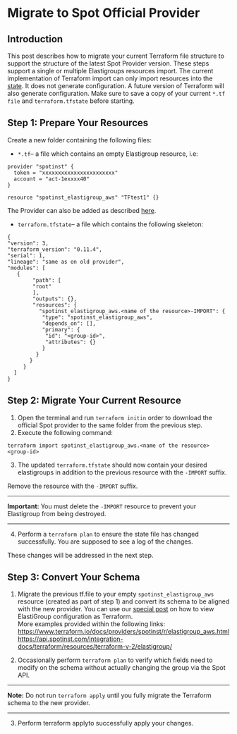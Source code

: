 # Migrate to Spot Official Provider

## Introduction

This post describes how to migrate your current Terraform file structure to support the structure of the latest Spot Provider version. These steps support a single or multiple Elastigroups resources import. The current implementation of Terraform import can only import resources into the [state](https://www.terraform.io/docs/state/). It does not generate configuration. A future version of Terraform will also generate configuration. Make sure to save a copy of your current `*.tf file` and `terraform.tfstate` before starting.

## Step 1: Prepare Your Resources

Create a new folder containing the following files:

- `*.tf`– a file which contains an empty Elastigroup resource, i.e:

```
provider "spotinst" {
  token = "xxxxxxxxxxxxxxxxxxxxxxx"
  account = "act-1exxxx40"
}
﻿
resource "spotinst_elastigroup_aws" "TFtest1" {}
```

The Provider can also be added as described [here](tools-and-provisioning/terraform/getting-started/install-terraform).

- `terraform.tfstate`– a file which contains the following skeleton:

```
{
"version": 3,
"terraform_version": "0.11.4",
"serial": 1,
"lineage": "same as on old provider",
"modules": [
   {
        "path": [
        "root"
        ],
        "outputs": {},
        "resources": {
          "spotinst_elastigroup_aws.<name of the resource>-IMPORT": {
           "type": "spotinst_elastigroup_aws",
           "depends_on": [],
           "primary": {
            "id": "<group-id>",
            "attributes": {}
           }
         }
       }
     }
  ]
}
```

## Step 2: Migrate Your Current Resource

1. Open the terminal and run `terraform initin` order to download the official Spot provider to the same folder from the previous step.
2. Execute the following command:

```
terraform import spotinst_elastigroup_aws.<name of the resource> <group-id>
```

3. The updated `terraform.tfstate` should now contain your desired elastigroups in addition to the previous resource with the `-IMPORT` suffix.

Remove the resource with the `-IMPORT` suffix.

---

**Important:**
You must delete the `-IMPORT` resource to prevent your Elastigroup from being destroyed.

---

4. Perform a `terraform plan` to ensure the state file has changed successfully. You are supposed to see a log of the changes.

These changes will be addressed in the next step.

## Step 3: Convert Your Schema

1. Migrate the previous tf.file to your empty `spotinst_elastigroup_aws` resource (created as part of step 1) and convert its schema to be aligned with the new provider.
   You can use our [special post](https://spot.io/news/2018-08-21/terrafrom-elastigroup-configuration-review/) on how to view ElastiGroup configuration as Terraform.  
   More examples provided within the following links:
   https://www.terraform.io/docs/providers/spotinst/r/elastigroup_aws.html
   https://api.spotinst.com/integration-docs/terraform/resources/terraform-v-2/elastigroup/

2. Occasionally perform `terraform plan` to verify which fields need to modify on the schema without actually changing the group via the Spot API.

---

**Note:**
Do not run `terraform apply` until you fully migrate the Terraform schema to the new provider.

---

3. Perform terraform applyto successfully apply your changes.
